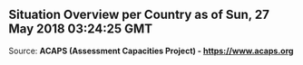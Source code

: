 ## Situation Overview per Country as of Sun, 27 May 2018 03:24:25 GMT

Source: **ACAPS (Assessment Capacities Project) - https://www.acaps.org**
